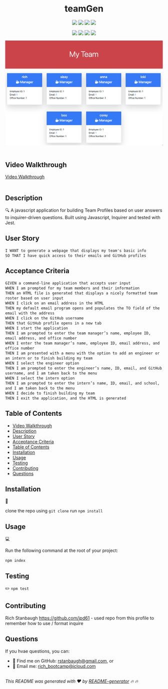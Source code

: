 
<h1 align="center">teamGen</h1>
  
<p align="center">
    <img src="https://img.shields.io/github/repo-size/rstanbaugh/teamGen" />
    <img src="https://img.shields.io/github/languages/top/rstanbaugh/teamGen"  />
    <img src="https://img.shields.io/github/issues/rstanbaugh/teamGen" />
    <img src="https://img.shields.io/github/last-commit/rstanbaugh/teamGen" >
</p>
  
<p align="center">
    <img src="https://img.shields.io/badge/Javascript-yellow" />
    <img src="https://img.shields.io/badge/node.js-green" />
    <img src="https://img.shields.io/badge/Inquirer-blue"  />
    <img src="https://img.shields.io/badge/Jest-orange"  />
</p>

![Team Profile Generator Screenshot](./public/assets/images/teamGen%20Screenshot.png)<br/><br>

## Video Walkthrough
[Video Walkthrough](https://drive.google.com/file/d/11D2oAkxJxyovrvE_5ZzX-ZPpiUAC5o5r/view)
<br><br>

## Description

🔍 A javascript application for building Team Profiles based on user answers to inquirer-driven questions. Built using Javascript, Inquirer and tested with Jest.
  
  
## User Story
  
```AS A manager
I WANT to generate a webpage that displays my team's basic info
SO THAT I have quick access to their emails and GitHub profiles
```
  
## Acceptance Criteria
  
``` 
GIVEN a command-line application that accepts user input
WHEN I am prompted for my team members and their information
THEN an HTML file is generated that displays a nicely formatted team roster based on user input
WHEN I click on an email address in the HTML
THEN my default email program opens and populates the TO field of the email with the address
WHEN I click on the GitHub username
THEN that GitHub profile opens in a new tab
WHEN I start the application
THEN I am prompted to enter the team manager’s name, employee ID, email address, and office number
WHEN I enter the team manager’s name, employee ID, email address, and office number
THEN I am presented with a menu with the option to add an engineer or an intern or to finish building my team
WHEN I select the engineer option
THEN I am prompted to enter the engineer’s name, ID, email, and GitHub username, and I am taken back to the menu
WHEN I select the intern option
THEN I am prompted to enter the intern’s name, ID, email, and school, and I am taken back to the menu
WHEN I decide to finish building my team
THEN I exit the application, and the HTML is generated

```
  
## Table of Contents
- [Video Walkthrough](#video-walkthrough)
- [Description](#description)
- [User Story](#user-story)
- [Acceptance Criteria](#acceptance-criteria)
- [Table of Contents](#table-of-contents)
- [Installation](#installation)
- [Usage](#usage)
- [Testing](#testing)
- [Contributing](#contributing)
- [Questions](#questions)

## Installation
💾   

clone the repo using `git clone`
run `npm install`
  
## Usage
💻   
  
Run the following command at the root of your project:

  
`npm index`

## Testing
✏️ `npm test`

## Contributing
Rich Stanbaugh
https://github.com/jpd61 - used repo from this profile to remember how to use / format inquire


  ## Questions
  If you  hvae questions, you can:
  - :eyes: Find me on GitHub: [rstanbaugh@gmail.com](https://github.com/rstanbaugh@gmail.com), or<br />
  - :email: Email me: rich_bootcamp@icloud.com<br /><br />

  _This README was generated with :heart: by [README-generator](https://github.com/rstanbaugh/README-Generator) :fire: :fire:_
